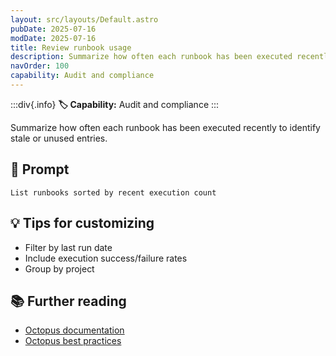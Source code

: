 ```yaml
---
layout: src/layouts/Default.astro
pubDate: 2025-07-16
modDate: 2025-07-16
title: Review runbook usage
description: Summarize how often each runbook has been executed recently to identify stale or unused entries.
navOrder: 100
capability: Audit and compliance
---
```


:::div{.info}
**🏷 Capability:** Audit and compliance
:::

Summarize how often each runbook has been executed recently to identify stale or unused entries.

## 📝 Prompt

```
List runbooks sorted by recent execution count
```

## 💡 Tips for customizing

- Filter by last run date
- Include execution success/failure rates
- Group by project

## 📚 Further reading

- [Octopus documentation](https://octopus.com/docs)
- [Octopus best practices](https://octopus.com/docs/best-practices)
